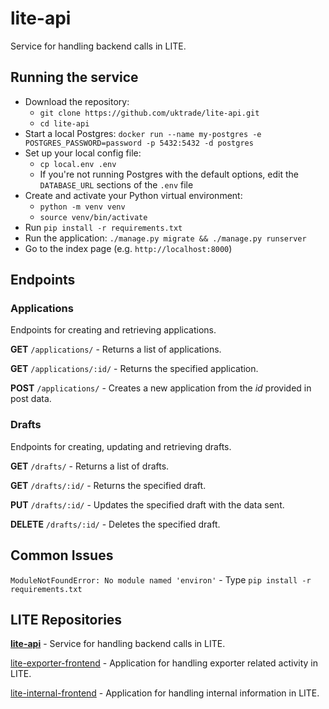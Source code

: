 # lite-api

Service for handling backend calls in LITE.

## Running the service

* Download the repository:
  * `git clone https://github.com/uktrade/lite-api.git`
  * `cd lite-api`
* Start a local Postgres: `docker run --name my-postgres -e POSTGRES_PASSWORD=password -p 5432:5432 -d postgres`
* Set up your local config file:
  * `cp local.env .env`
  * If you're not running Postgres with the default options, edit the `DATABASE_URL` sections of the `.env` file
* Create and activate your Python virtual environment:
  * `python -m venv venv`
  * `source venv/bin/activate`
* Run `pip install -r requirements.txt`
* Run the application: `./manage.py migrate && ./manage.py runserver`
* Go to the index page (e.g. `http://localhost:8000`)

## Endpoints

### Applications

Endpoints for creating and retrieving applications.

**GET** `/applications/` - Returns a list of applications.

**GET** `/applications/:id/` - Returns the specified application.

**POST** `/applications/` - Creates a new application from the _id_ provided in post data.

### Drafts

Endpoints for creating, updating and retrieving drafts.

**GET** `/drafts/` - Returns a list of drafts.

**GET** `/drafts/:id/` - Returns the specified draft.

**PUT** `/drafts/:id/` - Updates the specified draft with the data sent.

**DELETE** `/drafts/:id/` - Deletes the specified draft.

## Common Issues

`ModuleNotFoundError: No module named 'environ'` - Type `pip install -r requirements.txt`

## LITE Repositories

**[lite-api](https://github.com/uktrade/lite-api)** - Service for handling backend calls in LITE.

[lite-exporter-frontend](https://github.com/uktrade/lite-exporter-frontend) - Application for handling exporter related activity in LITE.

[lite-internal-frontend](https://github.com/uktrade/lite-internal-frontend) - Application for handling internal information in LITE.
